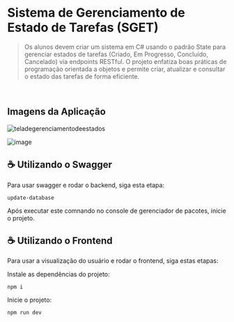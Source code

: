 # Sistema de Gerenciamento de Estado de Tarefas (SGET)

> Os alunos devem criar um sistema em C# usando o padrão State para gerenciar estados de tarefas (Criado, Em Progresso, Concluído, Cancelado) via endpoints RESTful. O projeto enfatiza boas práticas de programação orientada a objetos e permite criar, atualizar e consultar o estado das tarefas de forma eficiente.

<br>

## Imagens da Aplicação

![teladegerenciamentodeestados](https://github.com/Gui-Angelo-Silva/SGET/assets/100084412/53dde1d3-5e6d-4a27-bd29-46631144be81)

![image](https://github.com/Gui-Angelo-Silva/SGET/assets/100084412/1995a0ee-781f-4701-90a8-02b75628f801)

## ☕ Utilizando o Swagger

Para usar swagger e rodar o backend, siga esta etapa:

```
update-database
```

Após executar este comnando no console de gerenciador de pacotes, inicie o projeto.

## ☕ Utilizando o Frontend

Para usar a visualização do usuário e rodar o frontend, siga estas etapas:

Instale as dependências do projeto:

```
npm i
```

Inicie o projeto:

```
npm run dev
```
